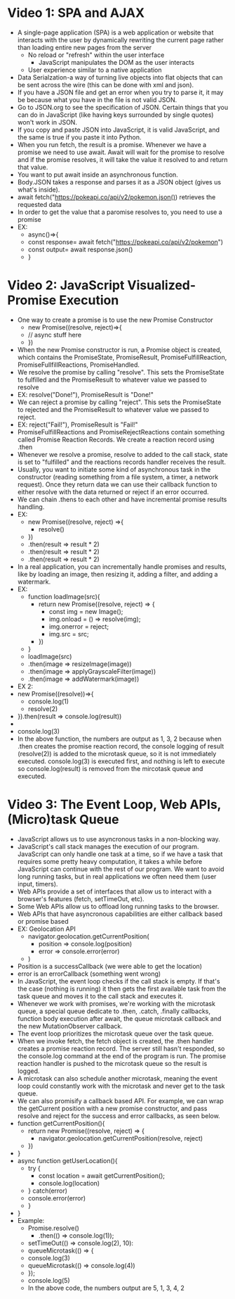 # Video 1: SPA and AJAX
* A single-page application (SPA) is a web application or website that interacts with the user by dynamically rewriting the current page rather than loading entire new pages from the server
  * No reload or "refresh" within the user interface
    * JavaScript manipulates the DOM as the user interacts
  * User experience similar to a native application
* Data Serialzation-a way of turning live objects into flat objects that can be sent across the wire (this can be done with xml and json).
* If you have a JSON file and get an error when you try to parse it, it may be because what you have in the file is not valid JSON.
* Go to JSON.org to see the specification of JSON. Certain things that you can do in JavaScript (like having keys surrounded by single quotes) won't work in JSON.
* If you copy and paste JSON into JavaScript, it is valid JavaScript, and the same is true if you paste it into Python.
* When you run fetch, the result is a promise. Whenever we have a promise we need to use await. Await will wait for the promise to resolve and if the promise resolves, it will take the value it resolved to and return that value.
* You want to put await inside an asynchronous function.
* Body.JSON takes a response and parses it as a JSON object (gives us what's inside).
* await fetch("https://pokeapi.co/api/v2/pokemon.json()) retrieves the requested data
* In order to get the value that a paromise resolves to, you need to use a promise
* EX:
  * async()=>{
  * const response= await fetch("https://pokeapi.co/api/v2/pokemon")
  * const output= await response.json()
  * }
# Video 2: JavaScript Visualized-Promise Execution
* One way to create a promise is to use the new Promise Constructor
  * new Promise((resolve, reject)=>{
  * // async stuff here
  * })
* When the new Promise constructor is run, a Promise object is created, which contains the PromiseState, PromiseResult, PromiseFulfillReaction, PromiseFullfillReactions, PromiseHandled.
* We resolve the promise by calling "resolve". This sets the PromiseState to fulfilled and the PromiseResult to whatever value we passed to resolve
* EX: resolve("Done!"), PromiseResult is "Done!"
* We can reject a promise by calling "reject". This sets the PromiseState to rejected and the PromiseResult to whatever value we passed to reject.
* EX: reject("Fail!"), PromiseResult is "Fail!"
* PromiseFulfillReactions and PromiseRejectReactions contain something called Promise Reaction Records. We create a reaction record using .then
* Whenever we resolve a promise, resolve to added to the call stack, state is set to "fulfilled" and the reactions records handler receives the result.
* Usually, you want to initiate some kind of asynchronous task in the constructor (reading something from a file system, a timer, a network request). Once they return data we can use their callback function to either resolve with the data returned or reject if an error occurred.
* We can chain .thens to each other and have incremental promise results handling.
* EX:
  * new Promise((resolve, reject) =>{
    * resolve() 
  *  })
  *  .then(result => result * 2)
  *  .then(result => result * 2)
  *  .then(result => result * 2)
*  In a real application, you can incrementally handle promises and results, like by loading an image, then resizing it, adding a filter, and adding a watermark.
* EX:
  * function loadImage(src){
    * return new Promise((resolve, reject) => {
      * const img = new Image();
      * img.onload = () => resolve(img);
      * img.onerror = reject;
      * img.src = src;
    * })
  * }
  * loadImage(src)
  * .then(image => resizeImage(image))
  * .then(image => applyGrayscaleFilter(image))
  * .then(image => addWatermark(image))
* EX 2:
* new Promise((resolve))=>{
  * console.log(1)
  * resolve(2)
* }).then(result => console.log(result))
* 
* console.log(3)
* In the above function, the numbers are output as 1, 3, 2 because when .then creates the promise reaction record, the console logging of result (resolve(2)) is added to the microtask queue, so it is not immediately executed. console.log(3) is executed first, and nothing is left to execute so console.log(result) is removed from the mircotask queue and executed.

# Video 3: The Event Loop, Web APIs, (Micro)task Queue
* JavaScript allows us to use asyncronous tasks in a non-blocking way.
* JavaScript's call stack manages the execution of our program. JavaScript can only handle one task at a time, so if we have a task that requires some pretty heavy computation, it takes a while before JavaScript can continue with the rest of our program. We want to avoid long running tasks, but in real applications we often need them (user input, timers).
* Web APIs provide a set of interfaces that allow us to interact with a browser's features (fetch, setTimeOut, etc).
* Some Web APIs allow us to offload long running tasks to the browser.
* Web APIs that have asyncronous capabilities are either callback based or promise based
* EX: Geolocation API
  * navigator.geolocation.getCurrentPosition(
    * position => console.log(position)
    * error => console.error(error)
  * )
* Position is a successCallback (we were able to get the location)
* error is an errorCallback (something went wrong)
* In JavaScript, the event loop checks if the call stack is empty. If that's the case (nothing is running) it then gets the first available task from the task queue and moves it to the call stack and executes it.
* Whenever we work with promises, we're working with the microtask queue, a special queue dedicate to .then, .catch, .finally callbacks, function body execution after await, the queue microtask callback and the new MutationObserver callback.
* The event loop prioritizes the microtask queue over the task queue.
* When we invoke fetch, the fetch object is created, the .then handler creates a promise reaction record. The server still hasn't responded, so the console.log command at the end of the program is run. The promise reaction handler is pushed to the microtask queue so the result is logged.
* A microtask can also schedule another microtask, meaning the event loop could constantly work with the microtask and never get to the task queue.
* We can also promisify a callback based API. For example, we can wrap the getCurrent position with a new promise constructor, and pass resolve and reject for the success and error callbacks, as seen below.
* function getCurrentPosition(){
  * return new Promise((resolve, reject) => {
    * navigator.geolocation.getCurrentPosition(resolve, reject)
  * })
* }
* async function getUserLocation(){
  * try {
    * const location = await getCurrentPosition();
    * console.log(location)
  * } catch(error)
  * console.error(error)
  * }
* }
* Example:
  * Promise.resolve()
     * .then(() => console.log(1));
  *  setTimeOut(() => console.log(2), 10):
  *  queueMicrotask(() => {
    * console.log(3)
    * queueMicrotask(() => console.log(4))
  * });
  * console.log(5)
  * In the above code, the numbers output are 5, 1, 3, 4, 2 
